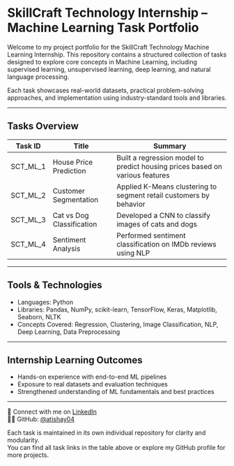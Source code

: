 # SkillCraft Technology Internship – Machine Learning Task Portfolio

Welcome to my project portfolio for the SkillCraft Technology Machine Learning Internship. This repository contains a structured collection of tasks designed to explore core concepts in Machine Learning, including supervised learning, unsupervised learning, deep learning, and natural language processing.

Each task showcases real-world datasets, practical problem-solving approaches, and implementation using industry-standard tools and libraries.

---

## Tasks Overview

| Task ID   | Title                     | Summary                                                        |
|-----------|---------------------------|----------------------------------------------------------------|
| SCT_ML_1  | House Price Prediction    | Built a regression model to predict housing prices based on various features |
| SCT_ML_2  | Customer Segmentation     | Applied K-Means clustering to segment retail customers by behavior |
| SCT_ML_3  | Cat vs Dog Classification | Developed a CNN to classify images of cats and dogs            |
| SCT_ML_4  | Sentiment Analysis        | Performed sentiment classification on IMDb reviews using NLP   |

---

## Tools & Technologies

- Languages: Python  
- Libraries: Pandas, NumPy, scikit-learn, TensorFlow, Keras, Matplotlib, Seaborn, NLTK  
- Concepts Covered: Regression, Clustering, Image Classification, NLP, Deep Learning, Data Preprocessing

---

## Internship Learning Outcomes

- Hands-on experience with end-to-end ML pipelines  
- Exposure to real datasets and evaluation techniques  
- Strengthened understanding of ML fundamentals and best practices

---

🔗 Connect with me on [LinkedIn](www.linkedin.com/in/atishay-jain-0465aj)  
🧑‍💻 GitHub: [@atishay04](https://github.com/atishay04)

Each task is maintained in its own individual repository for clarity and modularity.  
You can find all task links in the table above or explore my GitHub profile for more projects.
